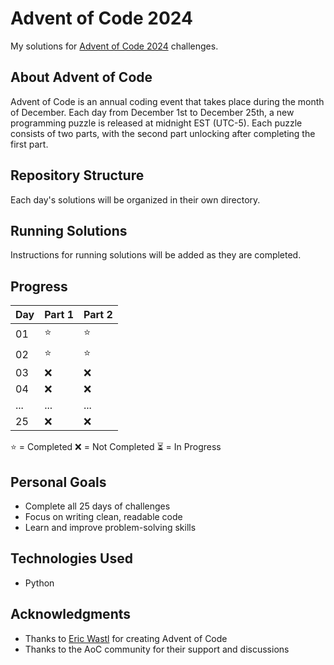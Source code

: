 # Advent of Code 2024

My solutions for [Advent of Code 2024](https://adventofcode.com/2024/) challenges.

## About Advent of Code

Advent of Code is an annual coding event that takes place during the month of December. Each day from December 1st to December 25th, a new programming puzzle is released at midnight EST (UTC-5). Each puzzle consists of two parts, with the second part unlocking after completing the first part.

## Repository Structure

Each day's solutions will be organized in their own directory.

## Running Solutions

Instructions for running solutions will be added as they are completed.

## Progress

| Day | Part 1 | Part 2 |
|-----|---------|---------|
| 01  | ⭐      | ⭐      |
| 02  | ⭐      | ⭐      |
| 03  | ❌      | ❌      |
| 04  | ❌      | ❌      |
| ... | ...     | ...     |
| 25  | ❌      | ❌      |

⭐ = Completed
❌ = Not Completed
⏳ = In Progress

## Personal Goals

- Complete all 25 days of challenges
- Focus on writing clean, readable code
- Learn and improve problem-solving skills

## Technologies Used

- Python


## Acknowledgments

- Thanks to [Eric Wastl](http://was.tl/) for creating Advent of Code
- Thanks to the AoC community for their support and discussions
